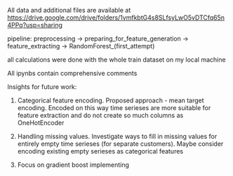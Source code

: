 All data and additional files are available at https://drive.google.com/drive/folders/1vmfkbtG4s8SLfsyLwO5vDTCfq65n4PPq?usp=sharing

pipeline: preprocessing -> preparing_for_feature_generation -> feature_extracting -> RandomForest_(first_attempt)

all calculations were done with the whole train dataset on my local machine

All ipynbs contain comprehensive comments


Insights for future work:

1. Categorical feature encoding. Proposed approach - mean target encoding. Encoded on this way time serieses are more suitable for feature extraction and do not create so much columns as OneHotEncoder

2. Handling missing values. Investigate ways to fill in missing values for entirely empty time serieses (for separate customers). Maybe consider encoding existing empty serieses as categorical features

3. Focus on gradient boost implementing
